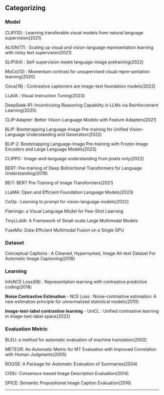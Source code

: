 ## Categorizing

### Model

CLIP(10) : Learning transferable visual models from natural language supervision(2021)

ALIGN(17) : Scaling up visual and vision-language representation learning with noisy text supervision(2021)

SLIP(64) : Self-supervision meets language-image pretraining(2022)

MoCo(12) : Momentum contrast for unsupervised visual repre-sentation learning(2020)

Coca(19) : Contrastive captioners are image-text foundation models(2022)

LLaVA : Visual Instruction Tuning(2023)

DeepSeek-R1: Incentivizing Reasoning Capability in LLMs via Reinforcement Learning(2025)

CLIP-Adapter: Better Vision-Language Models with Feature Adapters(2021)

BLIP: Bootstrapping Language-Image Pre-training for Unified Vision-Language Understanding and Generation(2022)

BLIP-2: Bootstrapping Language-Image Pre-training with Frozen Image Encoders and Large Language Models(2023)

CLIPPO : Image-and-language understanding from pixels only(2022)

BERT: Pre-training of Deep Bidirectional Transformers for Language Understanding(2019)

BEiT: BERT Pre-Training of Image Transformers(2021)

LLaMA: Open and Efficient Foundation Language Models(2023)

CoOp : Learning to prompt for vision-language models(2022)

Flamingo: a Visual Language Model for Few-Shot Learning

TinyLLaVA: A Framework of Small-scale Large Multimodal Models

FuseMix: Data-Efficient Multimodal Fusion on a Single GPU


### Dataset

Conceptual Captions : A Cleaned, Hypernymed, Image Alt-text Dataset For Automatic Image Captioning(2018)


### Learning

InfoNCE Loss(68) : Representation learning with contrastive predictive coding(2018)

**Noise Contrastive Estimation** - NCE Loss : Noise-contrastive estimation: A new estimation principle for unnormalized statistical models(2010)

**Image-text-label contrastive learning** - UniCL : Unified contrastive learning in image-text-label space(2022)

### Evaluation Metric

BLEU: a method for automatic evaluation of machine translation(2002)

METEOR: An Automatic Metric for MT Evaluation with Improved Correlation with Human Judgments(2005)

ROUGE: A Package for Automatic Evaluation of Summaries(2004)

CIDEr: Consensus-based Image Description Evaluation(2014)

SPICE: Semantic Propositional Image Caption Evaluation(2016)

---
